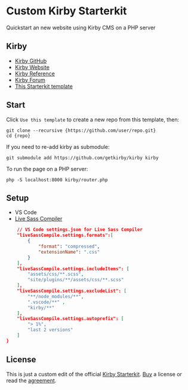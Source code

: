 # Custom Kirby Starterkit
Quickstart an new website using Kirby CMS on a PHP server

## Kirby
- [Kirby GitHub](https://github.com/getkirby)
- [Kirby Website](https://getkirby.com)
- [Kirby Reference](http://getkirby.com/docs/reference)
- [Kirby Forum](https://forum.getkirby.com)
- [This Starterkit template](https://github.com/moritzebeling/kirby-starterkit)

## Start
Click `Use this template` to create a new repo from this template, then:
```
git clone --recursive {https://github.com/user/repo.git}
cd {repo}
```
If you need to re-add kirby as submodule:
```
git submodule add https://github.com/getkirby/kirby kirby
```
To run the page on a PHP server:
```
php -S localhost:8000 kirby/router.php
```

## Setup
- VS Code
- [Live Sass Compiler](https://marketplace.visualstudio.com/items?itemName=ritwickdey.live-sass)
```json
    // VS Code settings.json for Live Sass Compiler
    "liveSassCompile.settings.formats":[
        {
            "format": "compressed",
            "extensionName": ".css"
        }
    ],
    "liveSassCompile.settings.includeItems": [
        "assets/css/**.scss",
        "site/plugins/**/assets/css/**.scss"
    ],
    "liveSassCompile.settings.excludeList": [ 
        "**/node_modules/**",
        ".vscode/**" ,
        "kirby/**"
    ],
    "liveSassCompile.settings.autoprefix": [
        "> 1%",
        "last 2 versions"
    ]
}
```

## License
This is just a custom edit of the official [Kirby Starterkit](https://github.com/getkirby/starterkit). [Buy](https://getkirby.com/buy) a license or read the [agreement](https://getkirby.com/license).